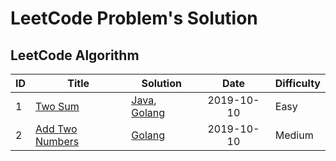 # LeetCode Problem's Solution
## LeetCode Algorithm

| ID   | Title                                                        | Solution                                                     |    Date    | Difficulty |
| ---- | ------------------------------------------------------------ | ------------------------------------------------------------ | :--------: | ---------- |
| 1    | [Two Sum](https://leetcode.com/problems/two-sum/)            | [Java](algorithms/java/algocode/src/main/java/wang/suryai/a0001_TwoSummain/Solution.java), [Golang](algorithms/go/1-TwoSum/main.go) | 2019-10-10 | Easy       |
| 2    | [Add Two Numbers](https://leetcode.com/problems/add-two-numbers/) | [Golang](algorithms/go/2-AddTwoNumbers/main.go)              | 2019-10-10 | Medium     |

